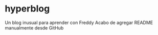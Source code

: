 # hyperblog
Un blog inusual para aprender con Freddy
Acabo de agregar README manualmente desde GitHub
